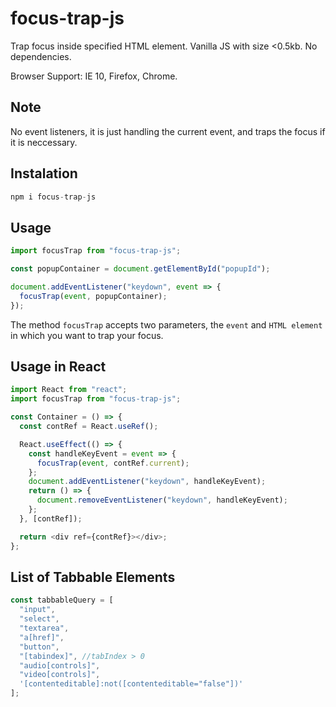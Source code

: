 # focus-trap-js

Trap focus inside specified HTML element. Vanilla JS with size <0.5kb. No dependencies.

Browser Support: IE 10, Firefox, Chrome.

## Note

No event listeners, it is just handling the current event, and traps the focus if it is neccessary.

## Instalation

```js
npm i focus-trap-js
```

## Usage

```js
import focusTrap from "focus-trap-js";

const popupContainer = document.getElementById("popupId");

document.addEventListener("keydown", event => {
  focusTrap(event, popupContainer);
});
```

The method `focusTrap` accepts two parameters, the `event` and `HTML element` in which you want to trap your focus.

## Usage in React

```js
import React from "react";
import focusTrap from "focus-trap-js";

const Container = () => {
  const contRef = React.useRef();

  React.useEffect(() => {
    const handleKeyEvent = event => {
      focusTrap(event, contRef.current);
    };
    document.addEventListener("keydown", handleKeyEvent);
    return () => {
      document.removeEventListener("keydown", handleKeyEvent);
    };
  }, [contRef]);

  return <div ref={contRef}></div>;
};
```

## List of Tabbable Elements

```js
const tabbableQuery = [
  "input",
  "select",
  "textarea",
  "a[href]",
  "button",
  "[tabindex]", //tabIndex > 0
  "audio[controls]",
  "video[controls]",
  '[contenteditable]:not([contenteditable="false"])'
];
```
